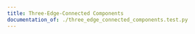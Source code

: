 ```yaml
---
title: Three-Edge-Connected Components
documentation_of: ./three_edge_connected_components.test.py
---
```


